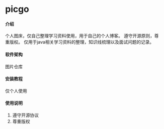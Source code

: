 # picgo

#### 介绍
个人图床，仅自己整理学习资料使用，用于自己的个人博客。
遵守开源原则，尊重版权。
仅用于java相关学习资料的整理，知识线梳理以及面试问题的记录。

#### 软件架构
图片仓库


#### 安装教程

仅个人使用

#### 使用说明

1.  遵守开源协议
2.  尊重版权
